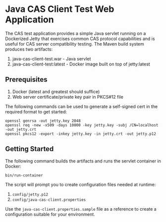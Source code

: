 # Java CAS Client Test Web Application

The CAS test application provides a simple Java servlet running on a Dockerized
Jetty that exercises common CAS protocol capabilities and is useful for CAS
server compatibility testing. The Maven build system produces two artifacts:

1. java-cas-client-test.war - Java servlet
2. java-cas-client-test:latest - Docker image built on top of jetty:latest

## Prerequisites

1. Docker (latest and greatest should suffice)
2. Web server certificate/private key pair in PKCS#12 file

The following commands can be used to generate a self-signed cert in the
required format to get started:

    openssl genrsa -out jetty.key 2048
    openssl req -new -x509 -days 10000 -key jetty.key -subj /CN=localhost -out jetty.crt
    openssl pkcs12 -export -inkey jetty.key -in jetty.crt -out jetty.p12

## Getting Started
The following command builds the artifacts and runs the servlet container in
Docker:

    bin/run-container

The script will prompt you to create configuration files needed at runtime:
1. `config/jetty.p12`
2. `config/java-cas-client.properties`

Use the `java-cas-client.properties.sample` file as a reference to create a
configuration suitable for your environment.
